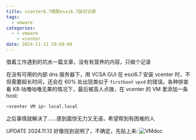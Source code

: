```yaml
---
title: vcenter6.7搭配esxi6.7踩坑记录
tags:
  - vmware
categories:
  - - vmware
    - vcenter
date: 2024-11-12 19:59:09
---
```



借着工作遇到的坑水一篇文章，没有有营养的内容，只做个记录

在没有可用的内部 dns 服务器下，用 VCSA GUI 在 esxi6.7 安装 vcenter 时，不但需要超长时间，还会在 60% 处出现类似于 `firstboot` `vpxd` 的错误。各种排查看 KB 咕噜咕噜无果的情况下，最后被高人点拨，在 vcenter 的 VM 里添加一条host:
```bash
<vcenter VM ip> local.local
```

之后事情就解决了......感到震惊无力又无语，希望帮到有困难的人

UPDATE 2024.11.13
好像找到说明了，不确定，先贴上来:
<img alt='VMdoc' title='VMdoc' src='https://s2.loli.net/2024/11/13/xyUXbo25IFeVTQJ.png'>
